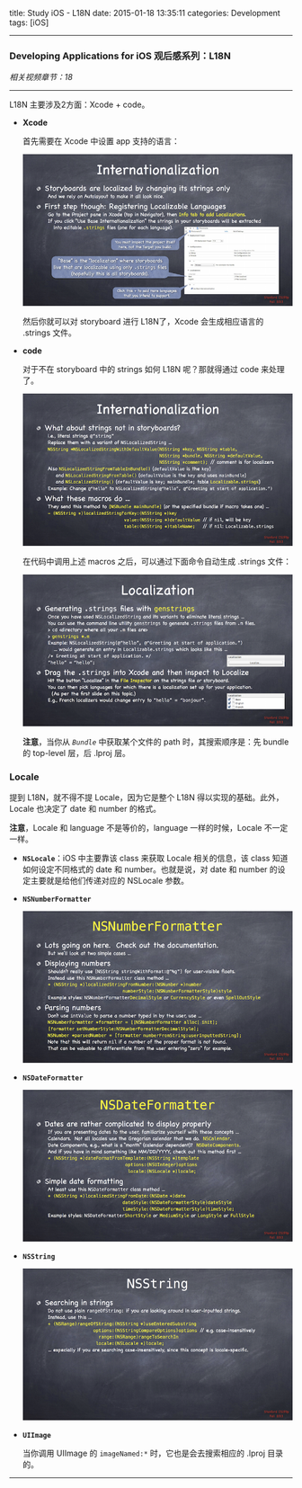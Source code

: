 title: Study iOS - L18N
date: 2015-01-18 13:35:11
categories: Development
tags: [iOS]

---

### Developing Applications for iOS 观后感系列：L18N

*相关视频章节：18*

<!--more-->

---

L18N 主要涉及2方面：Xcode + code。

* **Xcode**

	首先需要在 Xcode 中设置 app 支持的语言：

	![L18N](/img/Study_iOS_L18N/18.1.L18N.png)

	然后你就可以对 storyboard 进行 L18N了，Xcode 会生成相应语言的 .strings 文件。

* **code**

	对于不在 storyboard 中的 strings 如何 L18N 呢？那就得通过 code 来处理了。

	![L18N](/img/Study_iOS_L18N/18.2.L18N.png)

	在代码中调用上述 macros 之后，可以通过下面命令自动生成 .strings 文件：

	![L18N](/img/Study_iOS_L18N/18.3.L18N.png)

	**注意**，当你从 *`Bundle`* 中获取某个文件的 path 时，其搜索顺序是：先 bundle 的 top-level 层，后 .lproj 层。

### Locale

提到 L18N，就不得不提 Locale，因为它是整个 L18N 得以实现的基础。此外，Locale 也决定了 date 和 number 的格式。

**注意**，Locale 和 language 不是等价的，language 一样的时候，Locale 不一定一样。

* **`NSLocale`**：iOS 中主要靠该 class 来获取 Locale 相关的信息，该 class 知道如何设定不同格式的 date 和 number。也就是说，对 date 和 number 的设定主要就是给他们传递对应的 NSLocale 参数。

* **`NSNumberFormatter`**

	![L18N](/img/Study_iOS_L18N/18.6.L18N.NSNumberFormatter.png)
	
* **`NSDateFormatter`**

	![L18N](/img/Study_iOS_L18N/18.7.L18N.NSDateFormatter.png)
		
* **`NSString`**

	![L18N](/img/Study_iOS_L18N/18.8.L18N.NSString.png)
	
* **`UIImage`**

	当你调用 UIImage 的 `imageNamed:*` 时，它也是会去搜索相应的 .lproj 目录的。

-----

